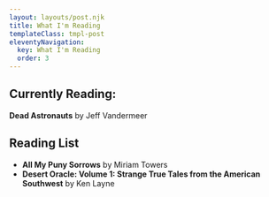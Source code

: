 ```yaml
---
layout: layouts/post.njk
title: What I'm Reading
templateClass: tmpl-post
eleventyNavigation:
  key: What I'm Reading
  order: 3
---
```


## Currently Reading: 
**Dead Astronauts** by Jeff Vandermeer

## Reading List
- **All My Puny Sorrows** by Miriam Towers
- **Desert Oracle: Volume 1: Strange True Tales from the American Southwest** by Ken Layne
